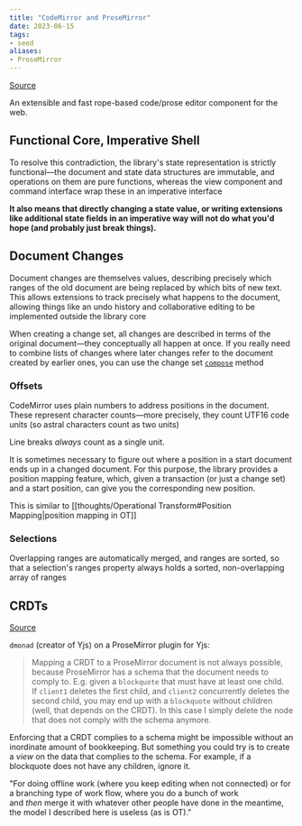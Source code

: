 ```yaml
---
title: "CodeMirror and ProseMirror"
date: 2023-06-15
tags:
- seed
aliases:
- ProseMirror
---
```


[Source](https://codemirror.net/docs/guide/)

An extensible and fast rope-based code/prose editor component for the web.

## Functional Core, Imperative Shell
To resolve this contradiction, the library's state representation is strictly functional—the document and state data structures are immutable, and operations on them are pure functions, whereas the view component and command interface wrap these in an imperative interface

**It also means that directly changing a state value, or writing extensions like additional state fields in an imperative way will not do what you'd hope (and probably just break things).**

## Document Changes
Document changes are themselves values, describing precisely which ranges of the old document are being replaced by which bits of new text. This allows extensions to track precisely what happens to the document, allowing things like an undo history and collaborative editing to be implemented outside the library core

When creating a change set, all changes are described in terms of the original document—they conceptually all happen at once. If you really need to combine lists of changes where later changes refer to the document created by earlier ones, you can use the change set [`compose`](https://codemirror.net/docs/ref/#state.ChangeSet.compose) method

### Offsets
CodeMirror uses plain numbers to address positions in the document. These represent character counts—more precisely, they count UTF16 code units (so astral characters count as two units)

Line breaks _always_ count as a single unit.

It is sometimes necessary to figure out where a position in a start document ends up in a changed document. For this purpose, the library provides a position mapping feature, which, given a transaction (or just a change set) and a start position, can give you the corresponding new position.

This is similar to [[thoughts/Operational Transform#Position Mapping|position mapping in OT]]

### Selections
Overlapping ranges are automatically merged, and ranges are sorted, so that a selection's ranges property always holds a sorted, non-overlapping array of ranges

## CRDTs
[Source](https://marijnhaverbeke.nl/blog/collaborative-editing.html)

`dmonad` (creator of Yjs) on a ProseMirror plugin for Yjs:

> Mapping a CRDT to a ProseMirror document is not always possible, because ProseMirror has a schema that the document needs to comply to. E.g. given a `blockquote` that must have at least one child. If `client1` deletes the first child, and `client2` concurrently deletes the second child, you may end up with a `blockquote` without children (well, that depends on the CRDT). In this case I simply delete the node that does not comply with the schema anymore.

Enforcing that a CRDT complies to a schema might be impossible without an inordinate amount of bookkeeping. But something you could try is to create a _view_ on the data that complies to the schema. For example, if a blockquote does not have any children, ignore it.

"For doing offline work (where you keep editing when not connected) or for a branching type of work flow, where you do a bunch of work and _then_ merge it with whatever other people have done in the meantime, the model I described here is useless (as is OT)."
